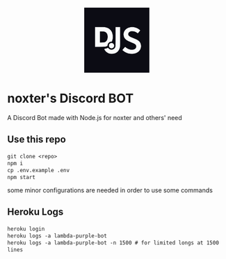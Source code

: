 
<p align="center">
  <a href="https://discord.js.org">
    <img
      alt="Discord.js"
      src="https://github.com/devicons/devicon/blob/master/icons/discordjs/discordjs-original.svg"
      width="150"
    />
  </a>
</p>


# noxter's Discord BOT
A Discord Bot made with Node.js for noxter and others' need

## Use this repo

```
git clone <repo>
npm i
cp .env.example .env
npm start
```

some minor configurations are needed in order to use some commands

## Heroku Logs
```
heroku login
heroku logs -a lambda-purple-bot
heroku logs -a lambda-purple-bot -n 1500 # for limited longs at 1500 lines
```

